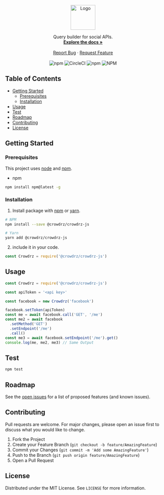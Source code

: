  <!-- PROJECT LOGO -->
<p align="center">
  <a href="https://github.com/crowdrz/crowdrz-js">
    <img src="ressources/logo-js.png" alt="Logo" height="80">
  </a>
  <p align="center">
    Query builder for social APIs.
    <br />
    <a href="https://github.com/crowdrz/crowdrz-js"><strong>Explore the docs »</strong></a>
    <br />
    <br />
    <a href="https://github.com/crowdrz/crowdrz-js/issues">Report Bug</a>
    ·
    <a href="https://github.com/crowdrz/crowdrz-js/issues">Request Feature</a>
    <br />
    <br />
    <img src="https://img.shields.io/npm/v/@crowdrz/crowdrz-js" alt="npm">
    <img src="https://img.shields.io/circleci/build/github/crowdrz/crowdrz-js/master" alt="CircleCI">
    <img alt="npm" src="https://img.shields.io/npm/dt/@crowdrz/crowdrz-js">
    <img src="https://img.shields.io/npm/l/@crowdrz/crowdrz-js" alt="NPM">
  </p>

</p>

<!-- TABLE OF CONTENTS -->

## Table of Contents

- [Getting Started](#getting-started)
  - [Prerequisites](#prerequisites)
  - [Installation](#installation)
- [Usage](#usage)
- [Test](#test)
- [Roadmap](#roadmap)
- [Contributing](#contributing)
- [License](#license)

## Getting Started

### Prerequisites

This project uses [node](http://nodejs.org/) and [npm](https://npmjs.com/).

- npm

```bash
npm install npm@latest -g
```

### Installation

1. Install package with [npm](https://npmjs.com/) or [yarn](https://yarnpkg.com).

```bash
# NPM
npm install --save @crowdrz/crowdrz-js

# Yarn
yarn add @crowdrz/crowdrz-js
```

2. include it in your code.

```javascript
const Crowdrz = require('@crowdrz/crowdrz-js')
```

## Usage

```javascript
const Crowdrz = require('@crowdrz/crowdrz-js')

const apiToken = '<api key>'

const facebook = new Crowdrz('facebook')

facebook.setToken(apiToken)
const me = await facebook.call('GET', '/me')
const me2 = await facebook
  .setMethod('GET')
  .setEndpoint('/me')
  .call()
const me3 = await facebook.setEndpoint('/me').get()
console.log(me, me2, me3) // Same Output
```

## Test

```bash
npm test
```

<!-- ROADMAP -->

## Roadmap

See the [open issues](https://github.com/crowdrz/crowdrz-js/issues) for a list of proposed features (and known issues).

## Contributing

Pull requests are welcome. For major changes, please open an issue first to discuss what you would like to change.

1. Fork the Project
2. Create your Feature Branch (`git checkout -b feature/AmazingFeature`)
3. Commit your Changes (`git commit -m 'Add some AmazingFeature'`)
4. Push to the Branch (`git push origin feature/AmazingFeature`)
5. Open a Pull Request

## License

Distributed under the MIT License. See `LICENSE` for more information.
